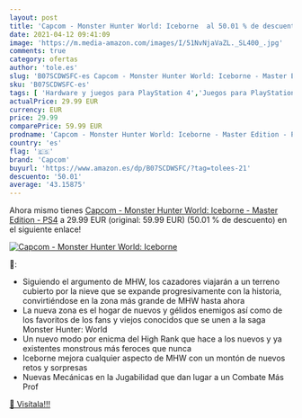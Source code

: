 ```yaml
---
layout: post
title: 'Capcom - Monster Hunter World: Iceborne  al 50.01 % de descuento'
date: 2021-04-12 09:41:09
image: 'https://m.media-amazon.com/images/I/51NvNjaVaZL._SL400_.jpg'
comments: true
category: ofertas
author: 'tole.es'
slug: 'B07SCDWSFC-es Capcom - Monster Hunter World: Iceborne - Master Edition -...'
sku: 'B07SCDWSFC-es'
tags: [ 'Hardware y juegos para PlayStation 4','Juegos para PlayStation 4','Videojuegos','capcom','ps4', ]
actualPrice: 29.99 EUR
currency: EUR
price: 29.99
comparePrice: 59.99 EUR
prodname: 'Capcom - Monster Hunter World: Iceborne - Master Edition - PS4'
country: 'es'
flag: '🇪🇸'
brand: 'Capcom'
buyurl: 'https://www.amazon.es/dp/B07SCDWSFC/?tag=tolees-21'
descuento: '50.01'
average: '43.15875'
---
```


Ahora mismo tienes [Capcom - Monster Hunter World: Iceborne - Master Edition - PS4](https://www.amazon.es/dp/B07SCDWSFC/?tag=tolees-21) a 29.99 EUR (original: 59.99 EUR) (50.01 %  de descuento) en el siguiente enlace!

[![Capcom - Monster Hunter World: Iceborne ](https://m.media-amazon.com/images/I/51NvNjaVaZL._SL400_.jpg)](https://www.amazon.es/dp/B07SCDWSFC/?tag=tolees-21)

🔎:

- Siguiendo el argumento de MHW, los cazadores viajarán a un terreno cubierto por la nieve que se expande progresivamente con la historia, convirtiéndose en la zona más grande de MHW hasta ahora
- La nueva zona es el hogar de nuevos y gélidos enemigos así como de los favoritos de los fans y viejos conocidos que se unen a la saga Monster Hunter: World
- Un nuevo modo por enicma del High Rank que hace a los nuevos y ya existentes monstrous más feroces que nunca
- Iceborne mejora cualquier aspecto de MHW con un montón de nuevos retos y sorpresas
- Nuevas Mecánicas en la Jugabilidad que dan lugar a un Combate Más Prof

[🛒 Visítala!!!](https://www.amazon.es/dp/B07SCDWSFC/?tag=tolees-21)
